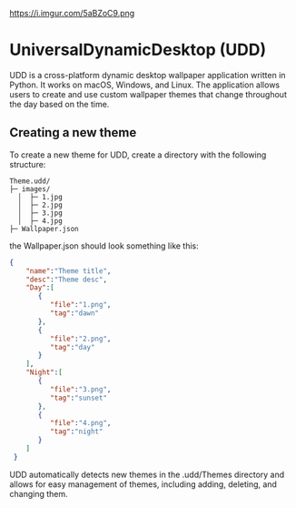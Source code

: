 https://i.imgur.com/5aBZoC9.png

# UniversalDynamicDesktop (UDD)

UDD is a cross-platform dynamic desktop wallpaper application written in Python. It works on macOS, Windows, and Linux. The application allows users to create and use custom wallpaper themes that change throughout the day based on the time.

## Creating a new theme

To create a new theme for UDD, create a directory with the following structure:

```
Theme.udd/
├─ images/
  │  ├─ 1.jpg
  │  ├─ 2.jpg
  │  ├─ 3.jpg
  │  ├─ 4.jpg 
├─ Wallpaper.json
```

the Wallpaper.json should look something like this:
```json
{
    "name":"Theme title",
    "desc":"Theme desc",
    "Day":[
       {
          "file":"1.png",
          "tag":"dawn"
       },
       {
          "file":"2.png",
          "tag":"day"
       }
    ],
    "Night":[
       {
          "file":"3.png",
          "tag":"sunset"
       },
       {
          "file":"4.png",
          "tag":"night"
       }
    ]
 }
```


UDD automatically detects new themes in the .udd/Themes directory and allows for easy management of themes, including adding, deleting, and changing them.